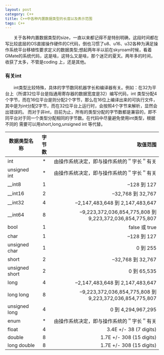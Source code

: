 ```yaml
---
layout: post
category: C++
title: C++中各种内置数据类型的长度以及表示范围
tags: C++
---
```


&emsp;&emsp;关于各种内置数据类型的size，一直以来都记得不是特别明确，这段时间都在写比较底层的OS直接操作硬件的C代码，倒也习惯了u8、u16、u32各种为满足操作系统平台移植性要求定义的数据类型;想起两年半以前在skyroam时候，看着GMate的系统代码，这是啥，这特么又是啥，那个迷茫的夏天。两年多的时间，收获了太多，不管是coding 上，还是其他。

<!--more-->

### 有关int
&emsp;&emsp;int类型比较特殊，具体的字节数同机器字长和编译器有关。例如：在32为平台上（所谓32位平台是指通用寄存器的数据宽度是32）编写代码，int 类型分配4个字节，而在16位平台是则分配2个字节，那么在16位上编译出来的可执行文件，其中是为int分配2字节，而在32位平台上运行时，会按照4个字节来解析，显然会出错误的。 而对于非int，目前为止，所有的类型分配的字节数都是兼容的，即不同平台对于同一个类型分配相同的字节数。在代码中尽量避免使用int类型，根据不同的
需要可以用short,long,unsigned int 等代替。 

| 数据类型名称   | 字节数 |取值范围 | 
| ------       |:---:| ----:|
| int          | * |由操作系统决定，即与操作系统的＂字长＂有关|
| unsigned int | * |由操作系统决定，即与操作系统的＂字长＂有关|
| __int8       | 1 |–128 到 127|
| __int16      | 2 |–32,768 到 32,767|
| __int32      | 4 |–2,147,483,648 到 2,147,483,647|
| __int64      | 8 |–9,223,372,036,854,775,808 到 9,223,372,036,854,775,807|
| bool         | 1 |false 或 true|
| char         | 1 |–128 到 127|
| unsigned char| 1 |0 到 255|
| short        | 2 |–32,768 到 32,767|
|unsigned short| 2 |0 到 65,535|
|long          | 4 |–2,147,483,648 到 2,147,483,647|
|long long     | 8 |–9,223,372,036,854,775,808 到 9,223,372,036,854,775,807|
|unsigned long | 4 |0 到 4,294,967,295|
|enum          | * |由操作系统决定，即与操作系统的＂字长＂有关|
|float         | 4 |3.4E +/- 38 (7 digits)|
|double        | 8 |1.7E +/- 308 (15 digits)|
|long double   | 8 |1.7E +/- 308 (15 digits)|